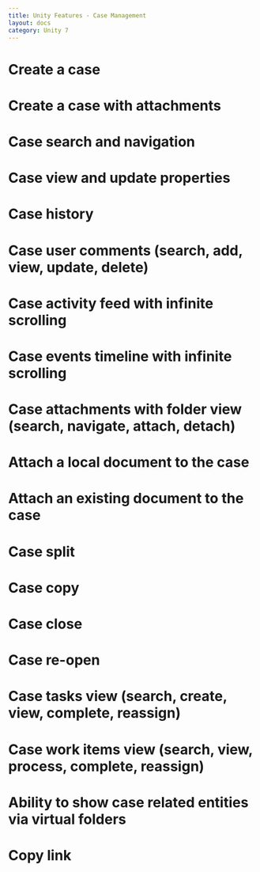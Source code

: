 ```yaml
---
title: Unity Features - Case Management
layout: docs
category: Unity 7
---
```

# Create a case
# Create a case with attachments 
# Case search and navigation
# Case view and update properties 
# Case history
# Case user comments (search, add, view, update, delete) 
# Case activity feed with infinite scrolling
# Case events timeline with infinite scrolling
# Case attachments with folder view (search, navigate, attach, detach) 
# Attach a local document to the case
# Attach an existing document to the case 
# Case split
# Case copy
# Case close 
# Case re-open 
# Case tasks view (search, create, view, complete, reassign) 
# Case work items view (search, view, process, complete, reassign) 
# Ability to show case related entities via virtual folders
# Copy link
